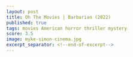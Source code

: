 ```yaml
---
layout: post
title: Oh The Movies | Barbarian (2022)
published: true
tags: movies American horror thriller mystery
score: 3.5
image: myke-simon-cinema.jpg
excerpt_separator: <!--end-of-excerpt-->
---
```

<!--end-of-excerpt-->